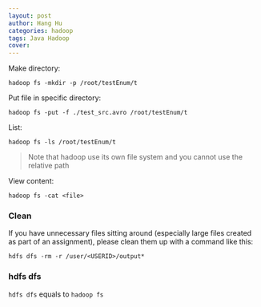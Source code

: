 ```yaml
---
layout: post
author: Hang Hu
categories: hadoop
tags: Java Hadoop 
cover: 
---
```


Make directory:

```
hadoop fs -mkdir -p /root/testEnum/t
```


Put file in specific directory:


```
hadoop fs -put -f ./test_src.avro /root/testEnum/t
```


List:


```
hadoop fs -ls /root/testEnum/t
```


> Note that hadoop use its own file system and you cannot use the relative path


View content:


```
hadoop fs -cat <file>
```

### Clean

If you have unnecessary files sitting around (especially large files created as part of an assignment), please clean them up with a command like this:


```
hdfs dfs -rm -r /user/<USERID>/output*
```

### hdfs dfs

`hdfs dfs` equals to `hadoop fs`